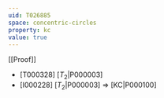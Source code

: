 ```yaml
---
uid: T026885
space: concentric-circles
property: kc
value: true
---
```

[[Proof]]

* [T000328] [$T_2$|P000003]
* [I000228] [$T_2$|P000003] => [KC|P000100]

